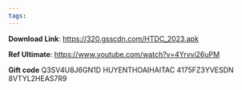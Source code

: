 ```yaml
---
tags:
---
```

**Download Link**:
https://320.gsscdn.com/HTDC_2023.apk

**Ref Ultimate**:
https://www.youtube.com/watch?v=4Yrvvi26uPM

**Gift code**
Q3SV4U8J6GN1D
HUYENTHOAIHAITAC
4175FZ3YVESDN
8VTYL2HEAS7R9
